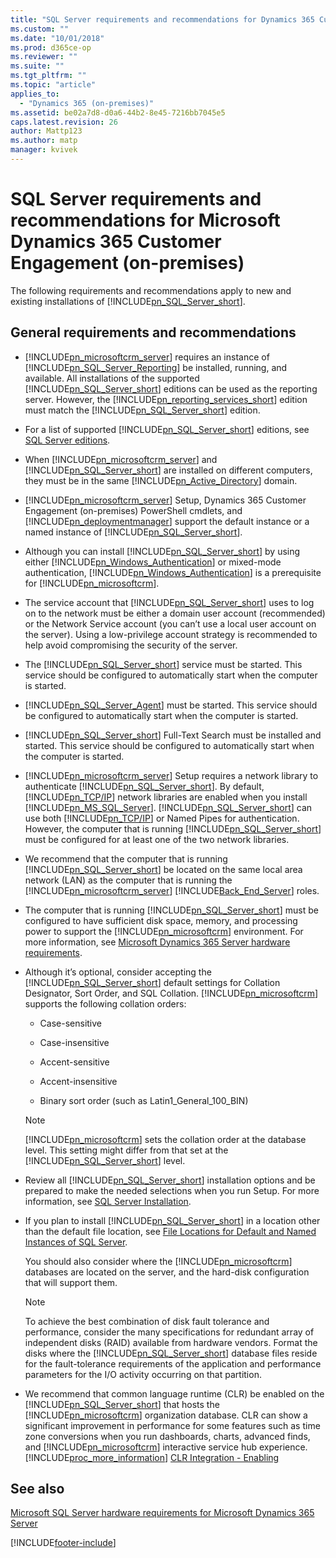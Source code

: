```yaml
---
title: "SQL Server requirements and recommendations for Dynamics 365 Customer Engagement (on-premises) | Microsoft Docs"
ms.custom: ""
ms.date: "10/01/2018"
ms.prod: d365ce-op
ms.reviewer: ""
ms.suite: ""
ms.tgt_pltfrm: ""
ms.topic: "article"
applies_to: 
  - "Dynamics 365 (on-premises)"
ms.assetid: be02a7d8-d0a6-44b2-8e45-7216bb7045e5
caps.latest.revision: 26
author: Mattp123
ms.author: matp
manager: kvivek
---
```

# SQL Server requirements and recommendations for Microsoft Dynamics 365 Customer Engagement (on-premises)



The following requirements and recommendations apply to new and existing installations of [!INCLUDE[pn_SQL_Server_short](../includes/pn-sql-server-short.md)].  
  
<a name="sql_gen_rec"></a>   
## General requirements and recommendations  
  
-   [!INCLUDE[pn_microsoftcrm_server](../includes/pn-microsoftcrm-server.md)] requires an instance of [!INCLUDE[pn_SQL_Server_Reporting](../includes/pn-sql-server-reporting.md)] be installed, running, and available. All installations of the supported [!INCLUDE[pn_SQL_Server_short](../includes/pn-sql-server-short.md)] editions can be used as the reporting server. However, the [!INCLUDE[pn_reporting_services_short](../includes/pn-reporting-services-short.md)] edition must match the [!INCLUDE[pn_SQL_Server_short](../includes/pn-sql-server-short.md)] edition.  
  
-   For a list of supported [!INCLUDE[pn_SQL_Server_short](../includes/pn-sql-server-short.md)] editions, see [SQL Server editions](software-requirements-for-microsoft-dynamics-365-server.md#sql_server_editions).  
  
-   When [!INCLUDE[pn_microsoftcrm_server](../includes/pn-microsoftcrm-server.md)] and [!INCLUDE[pn_SQL_Server_short](../includes/pn-sql-server-short.md)] are installed on different computers, they must be in the same [!INCLUDE[pn_Active_Directory](../includes/pn-active-directory.md)] domain.  
  
-   [!INCLUDE[pn_microsoftcrm_server](../includes/pn-microsoftcrm-server.md)] Setup, Dynamics 365 Customer Engagement (on-premises) PowerShell cmdlets, and [!INCLUDE[pn_deploymentmanager](../includes/pn-deploymentmanager.md)] support the default instance or a named instance of [!INCLUDE[pn_SQL_Server_short](../includes/pn-sql-server-short.md)].  
  
-   Although you can install [!INCLUDE[pn_SQL_Server_short](../includes/pn-sql-server-short.md)] by using either [!INCLUDE[pn_Windows_Authentication](../includes/pn-windows-authentication.md)] or mixed-mode authentication, [!INCLUDE[pn_Windows_Authentication](../includes/pn-windows-authentication.md)] is a prerequisite for [!INCLUDE[pn_microsoftcrm](../includes/pn-microsoftcrm.md)].  
  
-   The service account that [!INCLUDE[pn_SQL_Server_short](../includes/pn-sql-server-short.md)] uses to log on to the network must be either a domain user account (recommended) or the Network Service account (you can’t use a local user account on the server). Using a low-privilege account strategy is recommended to help avoid compromising the security of the server.  
  
-   The [!INCLUDE[pn_SQL_Server_short](../includes/pn-sql-server-short.md)] service must be started. This service should be configured to automatically start when the computer is started.  
  
-   [!INCLUDE[pn_SQL_Server_Agent](../includes/pn-sql-server-agent.md)] must be started. This service should be configured to automatically start when the computer is started.  
  
-   [!INCLUDE[pn_SQL_Server_short](../includes/pn-sql-server-short.md)] Full-Text Search must be installed and started. This service should be configured to automatically start when the computer is started.  
  
-   [!INCLUDE[pn_microsoftcrm_server](../includes/pn-microsoftcrm-server.md)] Setup requires a network library to authenticate [!INCLUDE[pn_SQL_Server_short](../includes/pn-sql-server-short.md)]. By default, [!INCLUDE[pn_TCP/IP](../includes/pn_tcp_ip_md.md)] network libraries are enabled when you install [!INCLUDE[pn_MS_SQL_Server](../includes/pn-ms-sql-server.md)]. [!INCLUDE[pn_SQL_Server_short](../includes/pn-sql-server-short.md)] can use both [!INCLUDE[pn_TCP/IP](../includes/pn_tcp_ip_md.md)] or Named Pipes for authentication. However, the computer that is running [!INCLUDE[pn_SQL_Server_short](../includes/pn-sql-server-short.md)] must be configured for at least one of the two network libraries.  
  
-   We recommend that the computer that is running [!INCLUDE[pn_SQL_Server_short](../includes/pn-sql-server-short.md)] be located on the same local area network (LAN) as the computer that is running the [!INCLUDE[pn_microsoftcrm_server](../includes/pn-microsoftcrm-server.md)] [!INCLUDE[Back_End_Server](../includes/back-end-server.md)] roles. <!-- For a description of the server roles, see [Dynamics 365 Server roles](microsoft-dynamics-365-server-roles.md). --> 
  
-   The computer that is running [!INCLUDE[pn_SQL_Server_short](../includes/pn-sql-server-short.md)] must be configured to have sufficient disk space, memory, and processing power to support the [!INCLUDE[pn_microsoftcrm](../includes/pn-microsoftcrm.md)] environment. For more information, see [Microsoft Dynamics 365 Server hardware requirements](microsoft-dynamics-365-server-hardware-requirements.md).  
  
-   Although it’s optional, consider accepting the [!INCLUDE[pn_SQL_Server_short](../includes/pn-sql-server-short.md)] default settings for Collation Designator, Sort Order, and SQL Collation. [!INCLUDE[pn_microsoftcrm](../includes/pn-microsoftcrm.md)] supports the following collation orders:  
  
    -   Case-sensitive  
  
    -   Case-insensitive  
  
    -   Accent-sensitive  
  
    -   Accent-insensitive  
  
    -   Binary sort order (such as Latin1_General_100_BIN)  
  
    > [!NOTE]
    > [!INCLUDE[pn_microsoftcrm](../includes/pn-microsoftcrm.md)] sets the collation order at the database level. This setting might differ from that set at the [!INCLUDE[pn_SQL_Server_short](../includes/pn-sql-server-short.md)] level.  
  
-   Review all [!INCLUDE[pn_SQL_Server_short](../includes/pn-sql-server-short.md)] installation options and be prepared to make the needed selections when you run Setup. For more information, see [SQL Server Installation](/sql/database-engine/install-windows/installation-for-sql-server?view=sql-server-2017).  
  
-   If you plan to install [!INCLUDE[pn_SQL_Server_short](../includes/pn-sql-server-short.md)] in a location other than the default file location, see [File Locations for Default and Named Instances of SQL Server](/sql/sql-server/install/file-locations-for-default-and-named-instances-of-sql-server?view=sql-server-2017).  
  
     You should also consider where the [!INCLUDE[pn_microsoftcrm](../includes/pn-microsoftcrm.md)] databases are located on the server, and the hard-disk configuration that will support them.  
  
    > [!NOTE]
    >  To achieve the best combination of disk fault tolerance and performance, consider the many specifications for redundant array of independent disks (RAID) available from hardware vendors. Format the disks where the [!INCLUDE[pn_SQL_Server_short](../includes/pn-sql-server-short.md)] database files reside for the fault-tolerance requirements of the application and performance parameters for the I/O activity occurring on that partition.  
  
-   We recommend that common language runtime (CLR) be enabled on the [!INCLUDE[pn_SQL_Server_short](../includes/pn-sql-server-short.md)] that hosts the [!INCLUDE[pn_microsoftcrm](../includes/pn-microsoftcrm.md)] organization database. CLR can show a significant improvement in performance for some features such as time zone conversions when you run dashboards, charts, advanced finds, and [!INCLUDE[pn_microsoftcrm](../includes/pn-microsoftcrm.md)] interactive service hub experience. [!INCLUDE[proc_more_information](../includes/proc-more-information.md)] [CLR Integration - Enabling](/sql/relational-databases/clr-integration/clr-integration-enabling?view=sql-server-2017)  
<!--  
<a name="sql2016_perf"></a>   
## Improve performance when you use  Microsoft Dynamics 365 Customer Engagement (on-premises) with SQL Server 2016  
 The following settings can help improve [!INCLUDE[pn_microsoftcrm](../includes/pn-microsoftcrm.md)] application performance and should be configured on the SQL Server 2016 instance where the [!INCLUDE[pn_microsoftcrm](../includes/pn-microsoftcrm.md)] organization databases are serviced.  
  
-   Make sure you are running SQL Server 2016 with Cumulative Update 2 (CU2). [Server & Tools Blogs: Cumulative Update #2 for SQL Server 2016 RTM](/archive/blogs/sqlreleaseservices/cumulative-update-2-for-sql-server-2016-rtm)  
  
-   Configure the [!INCLUDE[pn_SQL_Server_short](../includes/pn-sql-server-short.md)] instance where the [!INCLUDE[pn_microsoftcrm](../includes/pn-microsoftcrm.md)] organization database is maintained with trace flag 1224. This setting disables lock escalation based on the number of locks and helps reduce CPU usage on SQL Server 2016.  
  
     To determine the existing trace flag 1224 setting, run the following T-SQL statement. A return value of 0 for status in the output indicates trace flag 1224 is not enabled.  
  
    ```  
    DBCC TRACESTATUS (1224)  
    ```  
  
     To set trace flag 1224 as a startup option, add the [!INCLUDE[pn_SQL_Server_short](../includes/pn-sql-server-short.md)] database engine startup option `-T1224`. [!INCLUDE[proc_more_information](../includes/proc-more-information.md)] [Database Engine Service Startup Options](/sql/database-engine/configure-windows/database-engine-service-startup-options?view=sql-server-2017)  
  
-   If not already set, configure [!INCLUDE[pn_microsoftcrm](../includes/pn-microsoftcrm.md)] organization databases to use compatibility level **110**, which is the compatibility level for [!INCLUDE[pn_SQL_Server_2012](../includes/pn-sql-server-2012.md)]. [!INCLUDE[proc_more_information](../includes/proc-more-information.md)] [View or Change the Compatibility Level of a Database](/sql/relational-databases/databases/view-or-change-the-compatibility-level-of-a-database?view=sql-server-2017)  
  
-   Configure the [!INCLUDE[pn_microsoftcrm](../includes/pn-microsoftcrm.md)] organization database to use indirect checkpoints and a target recovery time  of 60 seconds.  By default, new databases created with SQL Server 2016 use indirect checkpoints and have a default target recover time of 60 seconds. [!INCLUDE[proc_more_information](../includes/proc-more-information.md)] [Change the Target Recovery Time of a Database (SQL Server)](/sql/relational-databases/logs/change-the-target-recovery-time-of-a-database-sql-server)  
  
     To determine the existing target recovery time, run the following T-SQL statement, where *\<dbname>* is the name of the organization database. A return value of 0 indicates a target recover time has not been set.  
  
    ```  
    SELECT target_recovery_time_in_seconds FROM sys.databases WHERE name = ‘<dbname>’  
    ```  
  
     To set the target recover time of a database to 60 seconds, run the following T-SQL statement.  
  
    ```  
    ALTER DATABASE <dbname> SET TARGET_RECOVERY_TIME = 60 seconds;  
    ```  
  
 For information about SQL Server 2016 performance benefits, see [SQL Server Customer Advisory Team blog post: How SQL Server 2016 Cumulative Update 2 (CU2) can improve performance of highly concurrent workloads](/archive/blogs/sqlcat/sqlsweet16-episode-8-how-sql-server-2016-cumulative-update-2-cu2-can-improve-performance-of-highly-concurrent-workloads).  
-->
  
## See also  
[Microsoft SQL Server hardware requirements for Microsoft Dynamics 365 Server](sql-server-hardware-requirements-dynamics-365-server.md)



[!INCLUDE[footer-include](../../../includes/footer-banner.md)]